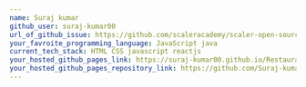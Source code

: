 ```yaml
---
name: Suraj kumar
github_user: suraj-kumar00
url_of_github_issue: https://github.com/scaleracademy/scaler-open-source-september-challenge/issues/509
your_favroite_programming_language: JavaScript java
current_tech_stack: HTML CSS javascript reactjs
your_hosted_github_pages_link: https://suraj-kumar00.github.io/Restaurant_Website/
your_hosted_github_pages_repository_link: https://github.com/Suraj-kumar00/Restaurant_Website
---
```

